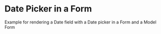 # Date Picker in a Form
Example for rendering a Date field with a Date picker in a Form and a Model Form
